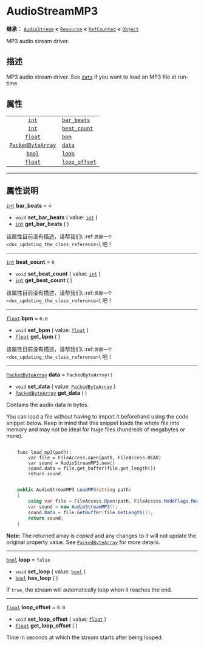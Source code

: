 <!-- ⚠ 请勿编辑本文件 ⚠ -->
<!-- 本文档使用脚本从 WeDot 引擎源码仓库生成。 -->
<!-- 生成脚本：https://github.com/WeDot-Engine/WeDot/tree/4.3/doc/tools/make_md.py； -->
<!-- 原文件：https://github.com/WeDot-Engine/WeDot/tree/4.3/modules/minimp3/doc_classes/AudioStreamMP3.xml。 -->

<div id="_class_audiostreammp3"></div>

# AudioStreamMP3

**继承：** [`AudioStream`](class_audiostream.md) **<** [`Resource`](class_resource.md) **<** [`RefCounted`](class_refcounted.md) **<** [`Object`](class_object.md)

MP3 audio stream driver.

## 描述

MP3 audio stream driver. See [`data`](class_audiostreammp3.md#class_audiostreammp3_property_data) if you want to load an MP3 file at run-time.

## 属性

|||
|:-:|:--|
| [`int`](class_int.md)                         | [`bar_beats`](class_audiostreammp3.md#class_audiostreammp3_property_bar_beats)     | ``4``                 |
| [`int`](class_int.md)                         | [`beat_count`](class_audiostreammp3.md#class_audiostreammp3_property_beat_count)   | ``0``                 |
| [`float`](class_float.md)                     | [`bpm`](class_audiostreammp3.md#class_audiostreammp3_property_bpm)                 | ``0.0``               |
| [`PackedByteArray`](class_packedbytearray.md) | [`data`](class_audiostreammp3.md#class_audiostreammp3_property_data)               | ``PackedByteArray()`` |
| [`bool`](class_bool.md)                       | [`loop`](class_audiostreammp3.md#class_audiostreammp3_property_loop)               | ``false``             |
| [`float`](class_float.md)                     | [`loop_offset`](class_audiostreammp3.md#class_audiostreammp3_property_loop_offset) | ``0.0``               |

<!-- rst-class:: classref-section-separator -->

---

## 属性说明

<div id="_class_audiostreammp3_property_bar_beats"></div>

[`int`](class_int.md) **bar_beats** = ``4`` <div id="class_audiostreammp3_property_bar_beats"></div>

- `void` **set_bar_beats** ( value: [`int`](class_int.md) )
- [`int`](class_int.md) **get_bar_beats** ( )

该属性目前没有描述，请帮我们\ :ref:`贡献一个 <doc_updating_the_class_reference>`\ 吧！

<!-- rst-class:: classref-item-separator -->

---

<div id="_class_audiostreammp3_property_beat_count"></div>

[`int`](class_int.md) **beat_count** = ``0`` <div id="class_audiostreammp3_property_beat_count"></div>

- `void` **set_beat_count** ( value: [`int`](class_int.md) )
- [`int`](class_int.md) **get_beat_count** ( )

该属性目前没有描述，请帮我们\ :ref:`贡献一个 <doc_updating_the_class_reference>`\ 吧！

<!-- rst-class:: classref-item-separator -->

---

<div id="_class_audiostreammp3_property_bpm"></div>

[`float`](class_float.md) **bpm** = ``0.0`` <div id="class_audiostreammp3_property_bpm"></div>

- `void` **set_bpm** ( value: [`float`](class_float.md) )
- [`float`](class_float.md) **get_bpm** ( )

该属性目前没有描述，请帮我们\ :ref:`贡献一个 <doc_updating_the_class_reference>`\ 吧！

<!-- rst-class:: classref-item-separator -->

---

<div id="_class_audiostreammp3_property_data"></div>

[`PackedByteArray`](class_packedbytearray.md) **data** = ``PackedByteArray()`` <div id="class_audiostreammp3_property_data"></div>

- `void` **set_data** ( value: [`PackedByteArray`](class_packedbytearray.md) )
- [`PackedByteArray`](class_packedbytearray.md) **get_data** ( )

Contains the audio data in bytes.

You can load a file without having to import it beforehand using the code snippet below. Keep in mind that this snippet loads the whole file into memory and may not be ideal for huge files (hundreds of megabytes or more).



```gdscript

    func load_mp3(path):
        var file = FileAccess.open(path, FileAccess.READ)
        var sound = AudioStreamMP3.new()
        sound.data = file.get_buffer(file.get_length())
        return sound
```

```csharp

    public AudioStreamMP3 LoadMP3(string path)
    {
        using var file = FileAccess.Open(path, FileAccess.ModeFlags.Read);
        var sound = new AudioStreamMP3();
        sound.Data = file.GetBuffer(file.GetLength());
        return sound;
    }
```







**Note:** The returned array is *copied* and any changes to it will not update the original property value. See [`PackedByteArray`](class_packedbytearray.md) for more details.

<!-- rst-class:: classref-item-separator -->

---

<div id="_class_audiostreammp3_property_loop"></div>

[`bool`](class_bool.md) **loop** = ``false`` <div id="class_audiostreammp3_property_loop"></div>

- `void` **set_loop** ( value: [`bool`](class_bool.md) )
- [`bool`](class_bool.md) **has_loop** ( )

If `true`, the stream will automatically loop when it reaches the end.

<!-- rst-class:: classref-item-separator -->

---

<div id="_class_audiostreammp3_property_loop_offset"></div>

[`float`](class_float.md) **loop_offset** = ``0.0`` <div id="class_audiostreammp3_property_loop_offset"></div>

- `void` **set_loop_offset** ( value: [`float`](class_float.md) )
- [`float`](class_float.md) **get_loop_offset** ( )

Time in seconds at which the stream starts after being looped.

[^virtual]: 本方法通常需要用户覆盖才能生效。
[^const]: 本方法无副作用，不会修改该实例的任何成员变量。
[^vararg]: 本方法除了能接受在此处描述的参数外，还能够继续接受任意数量的参数。
[^constructor]: 本方法用于构造某个类型。
[^static]: 调用本方法无需实例，可直接使用类名进行调用。
[^operator]: 本方法描述的是使用本类型作为左操作数的有效运算符。
[^bitfield]: 这个值是由下列位标志构成位掩码的整数。
[^void]: 无返回值。
